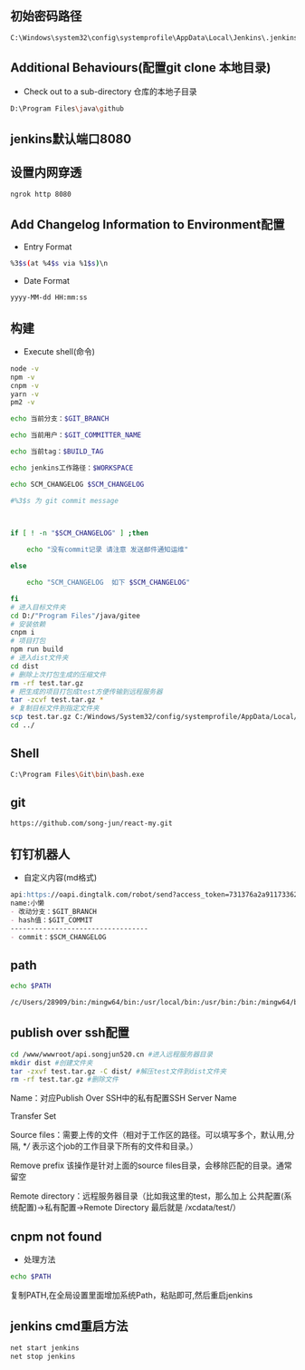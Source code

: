 <!--
 * @Description: 
 * @Version: 
 * @Autor: MrSong
 * @Date: 2021-01-26 09:07:11
 * @LastEditors: MrSong
 * @LastEditTime: 2021-02-02 14:47:27
-->
## 初始密码路径

```ssh
C:\Windows\system32\config\systemprofile\AppData\Local\Jenkins\.jenkins\secrets\initialAdminPassword
```

## Additional Behaviours(配置git clone 本地目录)

- Check out to a sub-directory
仓库的本地子目录

```sh
D:\Program Files\java\github
```

## jenkins默认端口8080

## 设置内网穿透

```sh
ngrok http 8080
```

## Add Changelog Information to Environment配置

- Entry Format

```sh
%3$s(at %4$s via %1$s)\n
```

- Date Format

```sh
yyyy-MM-dd HH:mm:ss
```

## 构建

- Execute shell(命令)

```sh
node -v
npm -v
cnpm -v
yarn -v
pm2 -v

echo 当前分支：$GIT_BRANCH

echo 当前用户：$GIT_COMMITTER_NAME

echo 当前tag：$BUILD_TAG

echo jenkins工作路径：$WORKSPACE

echo SCM_CHANGELOG $SCM_CHANGELOG

#%3$s 为 git commit message

 

if [ ! -n "$SCM_CHANGELOG" ] ;then

    echo "没有commit记录 请注意 发送邮件通知运维"

else

    echo "SCM_CHANGELOG  如下 $SCM_CHANGELOG"

fi
# 进入目标文件夹
cd D:/"Program Files"/java/gitee
# 安装依赖
cnpm i
# 项目打包
npm run build
# 进入dist文件夹
cd dist
# 删除上次打包生成的压缩文件
rm -rf test.tar.gz
# 把生成的项目打包成test方便传输到远程服务器
tar -zcvf test.tar.gz *
# 复制目标文件到指定文件夹
scp test.tar.gz C:/Windows/System32/config/systemprofile/AppData/Local/Jenkins/.jenkins/workspace/gitee
cd ../
```

## Shell

```sh
C:\Program Files\Git\bin\bash.exe
```

## git

```sh
https://github.com/song-jun/react-my.git
```

## 钉钉机器人

- 自定义内容(md格式)

```md
api:https://oapi.dingtalk.com/robot/send?access_token=731376a2a91173362f850f629ad8ff386793cb593526f6cc92fe24674d200a31
name:小懒
- 改动分支：$GIT_BRANCH
- hash值：$GIT_COMMIT
----------------------------------  
- commit：$SCM_CHANGELOG
```

## path

```sh
echo $PATH
```

```sh
/c/Users/28909/bin:/mingw64/bin:/usr/local/bin:/usr/bin:/bin:/mingw64/bin:/usr/bin:/c/Users/28909/bin:/c/Program Files (x86)/Common Files/Oracle/Java/javapath:/c/Program Files (x86)/NetSarang/Xshell 6:/c/Program Files (x86)/NetSarang/Xftp 6:/c/Windows/system32:/c/Windows:/c/Windows/System32/Wbem:/c/Windows/System32/WindowsPowerShell/v1.0:/c/Windows/System32/OpenSSH:/c/Program Files/Intel/WiFi/bin:/c/Program Files/Common Files/Intel/WirelessCommon:/c/Program Files (x86)/NVIDIA Corporation/PhysX/Common:/c/Program Files/NVIDIA Corporation/NVIDIA NvDLISR:/c/Users/28909/AppData/Local/Programs/Python/Python38-32:/c/Program Files/dotnet:/c/Program Files/nodejs:/cmd:/c/Users/28909/AppData/Local/Programs/Python/Python38-32/Scripts:/c/Users/28909/AppData/Local/Programs/Python/Python38-32:/c/Users/28909/AppData/Local/Microsoft/WindowsApps:/d/Microsoft VS Code/bin:/d/phpstudy_pro/Extensions/MySQL5.7.26/bin:/c/Windows/system32:/c/Users/28909/AppData/Local/GitHubDesktop/bi
```

## publish over ssh配置

```sh
cd /www/wwwroot/api.songjun520.cn #进入远程服务器目录
mkdir dist #创建文件夹
tar -zxvf test.tar.gz -C dist/ #解压test文件到dist文件夹
rm -rf test.tar.gz #删除文件
```

Name：对应Publish Over SSH中的私有配置SSH Server Name

Transfer Set

Source files：需要上传的文件（相对于工作区的路径。可以填写多个，默认用,分隔, **/* 表示这个job的工作目录下所有的文件和目录。）

Remove prefix 该操作是针对上面的source files目录，会移除匹配的目录。通常留空

Remote directory：远程服务器目录（比如我这里的test，那么加上  公共配置(系统配置)->私有配置->Remote Directory   最后就是  /xcdata/test/）

## cnpm not found

- 处理方法

```sh
echo $PATH
```

复制PATH,在全局设置里面增加系统Path，粘贴即可,然后重启jenkins

## jenkins cmd重启方法

```sh
net start jenkins
net stop jenkins
```